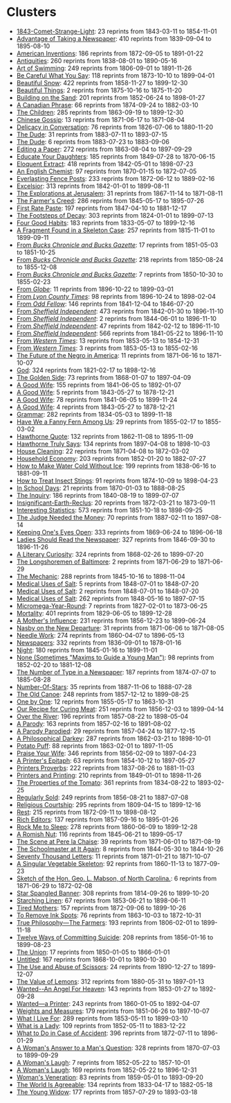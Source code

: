 # Clusters

* [1843-Comet-Strange-Light](clusters/sn83030213_1843-03-13_1843-Comet-Strange-Light.md): 23 reprints from 1843-03-11 to 1854-11-01
* [Advantage of Taking a Newspaper](clusters/18410703-sn85054702-AdvantageOfTakingANewspaper.md): 410 reprints from 1839-09-04 to 1895-08-10
* [American Inventions](clusters/18750702-sn89077510-AmericanInventions.md): 186 reprints from 1872-09-05 to 1891-01-22
* [Antiquities](clusters/18491020-sn82015408-Antiquities.md): 260 reprints from 1838-08-01 to 1890-05-16
* [Art of Swimming](clusters/18520804-sn83035101-ArtOfSwimming.md): 249 reprints from 1806-09-01 to 1891-11-26
* [Be Careful What You Say](clusters/18731010-sn83032041-BeCarefulWhatYouSay.md): 118 reprints from 1873-10-10 to 1899-04-01
* [Beautiful Snow](clusters/18590113-sn86081096-BeautifulSnow.md): 422 reprints from 1858-11-27 to 1899-12-30
* [Beautiful Things](clusters/18751016-sn84038806-BeautifulThings.md): 2 reprints from 1875-10-16 to 1875-11-20
* [Building on the Sand](clusters/18520811-sn84026897-BuildingOnTheSand.md): 201 reprints from 1852-06-24 to 1898-01-27
* [A Canadian Phrase](clusters/18751023-sn84038126-ACanadianPhrase.md): 66 reprints from 1874-09-24 to 1882-03-10
* [The Children](clusters/18640902-sn84038223-TheChildren.md): 285 reprints from 1863-09-19 to 1899-12-30
* [Chinese Gossip](clusters/18710617-sn83025925-ChineseGossip.md): 13 reprints from 1871-06-17 to 1871-08-04
* [Delicacy in Conversation](clusters/18631203-sn84031490-DelicacyInConversation.md): 76 reprints from 1826-07-06 to 1880-11-20
* [The Dude](clusters/18830723-sn84022871-TheDude.md): 31 reprints from 1883-07-11 to 1893-07-15
* [The Dude](clusters/18830723-sn84022871-TheDude.md): 6 reprints from 1883-07-23 to 1883-09-06
* [Editing a Paper](clusters/18801119-sn87062082-EditingAPaper.md): 272 reprints from 1863-08-04 to 1897-09-29
* [Educate Your Daughters](clusters/18500316-sn83035487-EducateYourDaughters.md): 185 reprints from 1849-07-28 to 1870-06-15
* [Eloquent Extract](clusters/18430908-sn98060050-EloquentExtract.md): 418 reprints from 1842-05-01 to 1898-07-23
* [An English Chemist](clusters/18701117-sn84028821-EnglishChemist.md): 97 reprints from 1870-01-15 to 1872-07-05
* [Everlasting Fence Posts](clusters/18720619-sn840232209-EverlastingFencePost.md): 233 reprints from 1872-06-12 to 1889-02-16
* [Excelsior](clusters/18420106-sn83030212-Excelsior.md): 313 reprints from 1842-01-01 to 1899-08-11
* [The Explorations at Jerusalem](clusters/18710629-sn84026753-ExplorationsAtJerusalem.md): 31 reprints from 1867-11-14 to 1871-08-11
* [The Farmer's Creed](clusters/18570709-sn82015486-FarmersCreed.md): 286 reprints from 1845-05-17 to 1895-07-26
* [First Rate Paste](clusters/18470818-sn85025007-FirstRatePaste.md): 197 reprints from 1847-04-10 to 1881-12-17
* [The Footsteps of Decay](clusters/18640117-sn82015407-TheFootstepsOfDecay.md): 303 reprints from 1824-01-01 to 1899-07-13
* [Four Good Habits](clusters/18520309-sn85026466-FourGoodHabits.md): 183 reprints from 1833-05-07 to 1899-12-16
* [A Fragment Found in a Skeleton Case](clusters/18360226-sn83035366-FragmentFoundInASkeletonCase.md): 257 reprints from 1815-11-01 to 1899-09-11
* [From _Bucks Chronicle and Bucks Gazette_](clusters/Manhood%20Buck%27s%20Chronicle%2021%20June%201851.md): 17 reprints from 1851-05-03 to 1851-10-25
* [From _Bucks Chronicle and Bucks Gazette_](clusters/Manhood%20Buck%27s%20Chronicle%2021%20June%201851.md): 218 reprints from 1850-08-24 to 1855-12-08
* [From _Bucks Chronicle and Bucks Gazette_](clusters/Manhood%20Buck%27s%20Chronicle%2021%20June%201851.md): 7 reprints from 1850-10-30 to 1855-02-23
* [From _Globe_](clusters/Untrodden%20Fields%20Globe%2010%20November%201896.md): 11 reprints from 1896-10-22 to 1899-03-01
* [From _Lyon County Times_](clusters/Philosophy%20of%20Marriage%20Lyon%20County%20Times%2014%20November%201896.md): 98 reprints from 1896-10-24 to 1898-02-04
* [From _Odd Fellow_](clusters/Silent%20Friend%20Odd%20Fellow%204%20December%201841.md): 146 reprints from 1841-12-04 to 1846-07-20
* [From _Sheffield Independent_](clusters/Manly%20Vigour%20Sheffield%20Independent%2024%20June%201843.md): 473 reprints from 1842-01-30 to 1896-11-10
* [From _Sheffield Independent_](clusters/Manly%20Vigour%20Sheffield%20Independent%2024%20June%201843.md): 2 reprints from 1844-06-01 to 1896-11-10
* [From _Sheffield Independent_](clusters/Self%20Preservation%20Sheffield%20Independent%2024%20June%201843.md): 47 reprints from 1842-02-12 to 1896-11-10
* [From _Sheffield Independent_](clusters/Self%20Preservation%20Sheffield%20Independent%2024%20June%201843.md): 566 reprints from 1841-05-22 to 1896-11-10
* [From _Western Times_](clusters/Man%20and%20Woman%20Western%20Times%2013%20May%201854.md): 13 reprints from 1853-05-13 to 1854-12-31
* [From _Western Times_](clusters/Man%20and%20Woman%20Western%20Times%2013%20May%201854.md): 3 reprints from 1853-05-13 to 1855-02-16
* [The Future of the Negro in America](clusters/18710629-sn84026753-FutureoftheNegro.md): 11 reprints from 1871-06-16 to 1871-10-07
* [God](clusters/18380718-sn83025661-God.md): 324 reprints from 1821-02-17 to 1898-12-16
* [The Golden Side](clusters/18680107-sn84020712-TheGoldenSide.md): 73 reprints from 1868-01-07 to 1897-04-09
* [A Good Wife](clusters/18430327-sn83016922-AGoodWife.md): 155 reprints from 1841-06-05 to 1892-01-07
* [A Good Wife](clusters/18430527-sn83016922-AGoodWife.md): 5 reprints from 1843-05-27 to 1878-12-21
* [A Good Wife](clusters/18430527-sn83016922-AGoodWife.md): 78 reprints from 1841-06-05 to 1899-11-24
* [A Good Wife](clusters/18430527-sn83016922-AGoodWife.md): 4 reprints from 1843-05-27 to 1878-12-21
* [Grammar](clusters/18460108-sn84022687-Grammar.md): 282 reprints from 1834-05-03 to 1899-11-18
* [Have We a Fanny Fern Among Us](clusters/18550222-sn85025007-IsThereFannyFernAmongUs.md): 29 reprints from 1855-02-17 to 1855-03-02
* [Hawthorne Quote](clusters/18750702-sn84024738-HawthorneQuote.md): 132 reprints from 1862-11-08 to 1895-11-09
* [Hawthorne Truly Says](clusters/18970409-sn82014635-HawthorneTrulySays.md): 134 reprints from 1897-04-08 to 1898-10-03
* [House Cleaning](clusters/18710426-sn84023209-HouseCleaning.md): 22 reprints from 1871-04-08 to 1872-03-02
* [Household Economy](clusters/18520205-sn84023200-HouseholdEconomy.md): 203 reprints from 1852-01-20 to 1882-07-27
* [How to Make Water Cold Without Ice](clusters/18570825-sn84020712-HowToMakeWaterColdWithoutIce.md): 199 reprints from 1838-06-16 to 1881-09-11
* [How to Treat Insect Stings](clusters/18770212-sn82014805-HowToTreatInsectStings.md): 91 reprints from 1874-10-09 to 1898-04-23
* [In School Days](clusters/18700103-sn84026844-InSchoolDays.md): 21 reprints from 1870-01-03 to 1888-08-25
* [The Inquiry](clusters/18401205-sn83016957-TheInquiry.md): 186 reprints from 1840-08-19 to 1899-07-07
* [Insignificant-Earth-Reclus](clusters/sn84026259-1872-03-21-Insignificant-Earth-Reclus.md): 20 reprints from 1872-03-21 to 1873-09-11
* [Interesting Statistics](clusters/18530719-sn86053240-InterestingStatistics.md): 573 reprints from 1851-10-18 to 1898-09-25
* [The Judge Needed the Money](clusters/18870304-sn2001063112-JudgeNeededTheMoney.md): 70 reprints from 1887-02-11 to 1897-08-14
* [Keeping One's Eyes Open](clusters/18690715-sn90061771-KeepingOnesEyesOpen.md): 333 reprints from 1869-06-24 to 1896-06-18
* [Ladies Should Read the Newspaper](clusters/18581111-sn84028820-LadiesShouldReadTheNewspaper.md): 327 reprints from 1846-09-30 to 1896-11-26
* [A Literary Curiosity](clusters/18680308-sn82015775-ALiteraryCuriosity.md): 324 reprints from 1868-02-26 to 1899-07-20
* [The Longshoremen of Baltimore](clusters/18710629-sn84026753-LongshoremenofBaltimore.md): 2 reprints from 1871-06-29 to 1871-06-29
* [The Mechanic](clusters/18451113-sn84023209-Mechanic.md): 288 reprints from 1845-10-16 to 1898-11-04
* [Medical Uses of Salt](clusters/18480701-SciAm-MedicalUsesOfSalt.md): 5 reprints from 1848-07-01 to 1848-07-20
* [Medical Uses of Salt](clusters/18480701-SciAm-MedicalUsesOfSalt.md): 2 reprints from 1848-07-01 to 1848-07-20
* [Medical Uses of Salt](clusters/18480701-SciAm-MedicalUsesOfSalt.md): 262 reprints from 1848-05-16 to 1897-07-15
* [Micromega-Year-Round](clusters/sn85038238_1872-10-10_Micromega-Year-Round.md): 7 reprints from 1827-02-01 to 1873-06-25
* [Mortality](clusters/18391219-sn82015015-Mortality.md): 401 reprints from 1829-06-05 to 1899-12-28
* [A Mother's Influence](clusters/18571114-sn85025181-AMothersInfluence.md): 231 reprints from 1856-12-23 to 1899-06-24
* [Nasby on the New Departure](clusters/18710629-sn84026753-NasbyOnTheNewDeparture.md): 31 reprints from 1871-06-06 to 1871-08-05
* [Needle Work](clusters/18600413-sn84026845-NeedleWork.md): 274 reprints from 1860-04-07 to 1896-05-13
* [Newspapers](clusters/18510710-sn84023200-Newspapers.md): 332 reprints from 1836-09-01 to 1878-01-16
* [Night](clusters/18511121-sn82015378-Night.md): 180 reprints from 1845-01-16 to 1899-11-01
* [None (Sometimes "Maxims to Guide a Young Man")](clusters/18590623-sn88077413-MaximsToGuideAYoungMan.md): 98 reprints from 1852-02-20 to 1881-12-08
* [The Number of Type in a Newspaper](clusters/18740718-sn85052141--NumberOfType.md): 187 reprints from 1874-07-07 to 1885-08-28
* [Number-Of-Stars](clusters/sn84022060_1888-02-04_Number-Of-Stars.md): 35 reprints from 1887-11-06 to 1888-07-28
* [The Old Canoe](clusters/18600301-sn82014141-TheOldCanoe.md): 248 reprints from 1857-12-12 to 1899-08-25
* [One by One](clusters/18550524-sn85042002-OneByOne.md): 12 reprints from 1855-05-17 to 1863-10-31
* [Our Recipe for Curing Meat](clusters/18621108-sn83016348-OurRecipeForCuringMeat.md): 251 reprints from 1856-12-03 to 1899-04-14
* [Over the River](clusters/18571007-sn83045450-OverTheRiver.md): 196 reprints from 1857-08-22 to 1898-05-04
* [A Parody](clusters/18570304-sn85026466-AParody.md): 163 reprints from 1857-02-16 to 1891-08-02
* [A Parody Parodied](clusters/18570623-sn83045462-AParodyParodied.md): 29 reprints from 1857-04-24 to 1877-12-15
* [A Philosophical Darkey](clusters/18720620-sn85033429-PhilosophicalDarkey.md): 287 reprints from 1862-03-21 to 1898-10-01
* [Potato Puff](clusters/18660223-sn83016107-PotatoPuff.md): 88 reprints from 1863-02-01 to 1897-11-05
* [Praise Your Wife](clusters/18570620-sn84026824-PraiseYourWife.md): 346 reprints from 1856-02-09 to 1897-04-23
* [A Printer's Epitaph](clusters/18580506-sn97065088-PrintersEpitaph.md): 63 reprints from 1854-10-12 to 1897-05-27
* [Printers Proverbs](clusters/18370826-sn85025180-PrintersProverbs.md): 222 reprints from 1837-08-26 to 1881-11-03
* [Printers and Printing](clusters/18510115-sn84026472-PrintersAndPrinting.md): 210 reprints from 1849-01-01 to 1898-11-26
* [The Properties of the Tomato](clusters/18520820-sn84023127-PropertiesOfTheTomato.md): 361 reprints from 1834-08-22 to 1893-02-25
* [Regularly Sold](clusters/18560821-sn83045462-RegularlySold.md): 249 reprints from 1856-08-21 to 1887-07-08
* [Religious Courtship](clusters/18360420-sn87065654-ReligiousCourtship.md): 295 reprints from 1809-04-15 to 1899-12-16
* [Rest](clusters/18721011-sn84026994-Rest.md): 215 reprints from 1872-09-11 to 1898-08-12
* [Rich Editors](clusters/18681202-sn84026601-RichEditors.md): 137 reprints from 1857-09-16 to 1895-01-26
* [Rock Me to Sleep](clusters/18600714-sn82016419-RockMeToSleep.md): 278 reprints from 1860-06-09 to 1899-12-28
* [A Romish Nut](clusters/18450904-sn86053954-ARomishNut.md): 116 reprints from 1845-06-21 to 1899-05-17
* [The Scene at Pere la Chaise](clusters/18710615-sn82014064-SceneAtPereLaChaise.md): 39 reprints from 1871-06-01 to 1871-08-19
* [The Schoolmaster at It Again](clusters/18440622-sn85054702-SchoolmasterAtItAgain.md): 8 reprints from 1844-05-30 to 1844-10-26
* [Seventy Thousand Letters](clusters/18710526-sn87075000-SeventyThousandLetters.md): 11 reprints from 1871-01-21 to 1871-10-07
* [A Singular Vegetable Skeleton](clusters/18601120-sn85025007-SingularVegetableSkeleton.md): 92 reprints from 1860-11-13 to 1877-09-23
* [Sketch of the Hon. Geo. L. Mabson, of North Carolina.](clusters/18710629-sn84026753-SketchofGeorgeMabson.md): 6 reprints from 1871-06-29 to 1872-02-08
* [Star Spangled Banner](clusters/StarSpangledBanner.md): 308 reprints from 1814-09-26 to 1899-10-20
* [Starching Linen](clusters/18540819-sn85038518-StarchingLinen.md): 67 reprints from 1853-06-21 to 1898-06-11
* [Tired Mothers](clusters/18720906-sn98060050-TiredMothers.md): 157 reprints from 1872-09-06 to 1899-10-26
* [To Remove Ink Spots](clusters/18631230-sn85054616-ToRemoveInkSpots.md): 76 reprints from 1863-10-03 to 1872-10-31
* [True Philosophy—The Farmers](clusters/18390614-sn98060050-TruePhilosophy.md): 193 reprints from 1806-02-01 to 1899-11-18
* [Twelve Ways of Committing Suicide](clusters/18560816-sn84020109-12WaySuicide.md): 208 reprints from 1856-01-16 to 1899-08-23
* [The Union](clusters/18500109-sn88064476-TheUnion.md): 17 reprints from 1850-01-05 to 1866-01-01
* [Untitled](clusters/18690123-sn82016099-untitled.md): 167 reprints from 1868-10-01 to 1890-10-30
* [The Use and Abuse of Scissors](clusters/18901227-sn84038206-UseAndAbuseScissors.md): 24 reprints from 1890-12-27 to 1899-12-07
* [The Value of Lemons](clusters/18800610-sn87068079-ValueOfLemons.md): 312 reprints from 1880-05-31 to 1897-01-13
* [Wanted--An Angel For Heaven](clusters/18530325-sn83045461-AnAngelForHeaven.md): 143 reprints from 1853-01-27 to 1892-09-28
* [Wanted—a Printer](clusters/18600105-sn84026845-WantedAPrinter.md): 243 reprints from 1860-01-05 to 1892-04-07
* [Weights and Measures](clusters/18511029-sn85042199-WeightsAndMeasures.md): 179 reprints from 1851-06-26 to 1897-10-07
* [What I Live For](clusters/18530710-sn87076863-WhatILiveFor.md): 289 reprints from 1853-05-11 to 1899-03-10
* [What is a Lady](clusters/18520622-sn82014593-AModelLady.md): 109 reprints from 1852-05-11 to 1883-12-22
* [What to Do in Case of Accident](clusters/18730206-sn85033395-WhatToDoInCaseOfAccident.md): 396 reprints from 1872-07-11 to 1896-01-29
* [A Woman's Answer to a Man's Question](clusters/18710126-sn87076794-WomansAnswer.md): 328 reprints from 1870-07-03 to 1899-09-29
* [A Woman's Laugh](clusters/18530101-sn82014593-AWomansLaugh.md): 7 reprints from 1852-05-22 to 1857-10-01
* [A Woman's Laugh](clusters/18530101-sn82014593-AWomansLaugh.md): 169 reprints from 1852-05-22 to 1896-12-31
* [Woman's Veneration](clusters/18600104-sn82014511-WomansVeneration.md): 83 reprints from 1859-05-01 to 1893-09-20
* [The World Is Agreeable](clusters/18420416-sn83016348-TheWorldIsAgreeable.md): 134 reprints from 1833-04-17 to 1882-05-18
* [The Young Widow](clusters/18570801-sn88064476-TheYoungWidow.md): 177 reprints from 1857-07-29 to 1893-03-18
